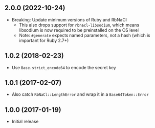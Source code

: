 ## 2.0.0 (2022-10-24)

* Breaking: Update minimum versions of Ruby and RbNaCl
    * This also drops support for `rbnacl-libsodium`, which means libsodium is now required
      to be preinstalled on the OS level
    * Note: `#generate` expects named parameters, not a hash (which is important for Ruby 2.7+)

## 1.0.2 (2018-02-23)

* Use `Base.strict_encode64` to encode the secret key

## 1.0.1 (2017-02-07)

* Also catch `RbNaCl::LengthError` and wrap it in a `Base64Token::Error`

## 1.0.0 (2017-01-19)

* Initial release
